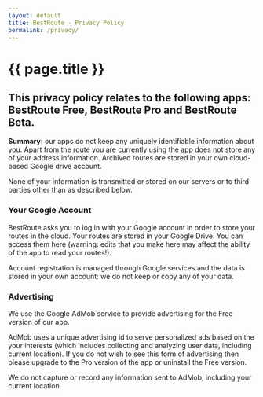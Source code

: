 ```yaml
---
layout: default
title: BestRoute - Privacy Policy
permalink: /privacy/
---
```

{{ page.title }}
================

## This privacy policy relates to the following apps: BestRoute Free, BestRoute Pro and BestRoute Beta.

**Summary:** our apps do not keep any uniquely identifiable information about you.  Apart from the route you are currently using the app does not store any of your address information.  Archived routes are stored in your own cloud-based Google drive account.

None of your information is transmitted or stored on our servers or to third parties other than as described below.

### Your Google Account
BestRoute asks you to log in with your Google account in order to store your routes in the cloud.  Your routes are stored in your Google Drive.  You can access them here (warning: edits that you make here may affect the ability of the app to read your routes!).

Account registration is managed through Google services and the data is stored in your own account: we do not keep or copy any of your data.

### Advertising
We use the Google AdMob service to provide advertising for the Free version of our app.

AdMob uses a unique advertising id to serve personalized ads based on the your interests (which includes collecting and analyzing user data, including current location).  If you do not wish to see this form of advertising then please upgrade to the Pro version of the app or uninstall the Free version.

We do not capture or record any information sent to AdMob, including your current location.
